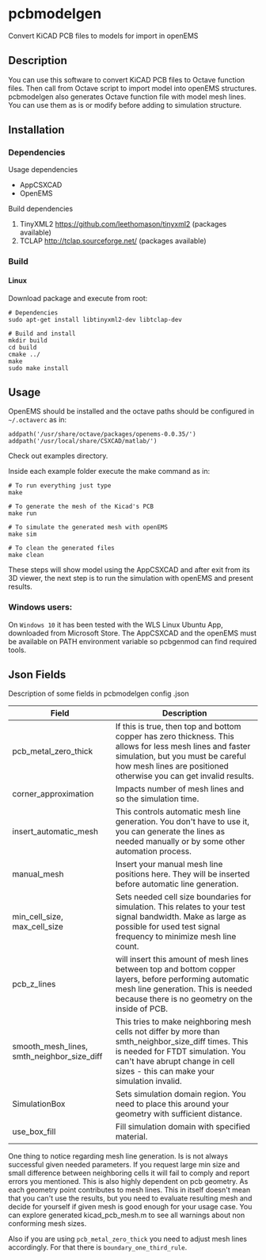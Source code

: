 # pcbmodelgen
Convert KiCAD PCB files to models for import in openEMS 

## Description

You can use this software to convert KiCAD PCB files to Octave function files.
Then call from Octave script to import model into openEMS structures.
  pcbmodelgen also generates Octave function file with model mesh lines. You can
use them as is or modify before adding to simulation structure.

## Installation

### Dependencies

Usage dependencies
- AppCSXCAD
- OpenEMS

Build dependencies
1) TinyXML2 https://github.com/leethomason/tinyxml2 (packages available)
2) TCLAP http://tclap.sourceforge.net/ (packages available)

### Build

#### Linux
Download package and execute from root:
```
# Dependencies
sudo apt-get install libtinyxml2-dev libtclap-dev

# Build and install 
mkdir build
cd build
cmake ../
make
sudo make install
```

## Usage

OpenEMS should be installed and the octave paths should be configured in `~/.octaverc` as in:

```
addpath('/usr/share/octave/packages/openems-0.0.35/')
addpath('/usr/local/share/CSXCAD/matlab/')
```

Check out examples directory.

Inside each example folder execute the make command as in:
```
# To run everything just type
make

# To generate the mesh of the Kicad's PCB
make run

# To simulate the generated mesh with openEMS
make sim

# To clean the generated files
make clean
```

These steps will show model using the AppCSXCAD and after exit from its 3D viewer, the next step is to run the simulation with openEMS and present results.

### Windows users:

On `Windows 10` it has been tested with the WLS Linux Ubuntu App, downloaded from Microsoft Store.
The AppCSXCAD and the openEMS must be available on PATH environment variable so pcbgenmod can find required tools.


## Json Fields

Description of some fields in pcbmodelgen config .json

| Field | Description |
| --- | --- |
| pcb_metal_zero_thick | If this is true, then top and bottom copper has zero thickness. This allows for less mesh lines and faster simulation, but you must be careful how mesh lines are positioned otherwise you can get invalid results. |
| corner_approximation | Impacts number of mesh lines and so the simulation time. |
| insert_automatic_mesh | This controls automatic mesh line generation. You don't have to use it, you can generate the lines as needed manually or by some other automation process. |
| manual_mesh | Insert your manual mesh line positions here. They will be inserted before automatic line generation. |
| min_cell_size, max_cell_size | Sets needed cell size boundaries for simulation. This relates to your test signal bandwidth. Make as large as possible for used test signal frequency to minimize mesh line count. |
| pcb_z_lines | will insert this amount of mesh lines between top and bottom copper layers, before performing automatic mesh line generation. This is needed because there is no geometry on the inside of PCB. |
| smooth_mesh_lines, smth_neighbor_size_diff | This tries to make neighboring mesh cells not differ by more than smth_neighbor_size_diff times. This is needed for FTDT simulation. You can't have abrupt change in cell sizes - this can make your simulation invalid. |
| SimulationBox | Sets simulation domain region. You need to place this around your geometry with sufficient distance. |
| use_box_fill | Fill simulation domain with specified material. |

One thing to notice regarding mesh line generation. Is is not always successful given needed parameters. If you request large min size and small difference between neighboring cells it will fail to comply and report errors you mentioned. This is also highly dependent on pcb geometry. As each geometry point contributes to mesh lines. This in itself doesn't mean that you can't use the results, but you need to evaluate resulting mesh and decide for yourself if given mesh is good enough for your usage case. You can explore generated kicad_pcb_mesh.m to see all warnings about non conforming mesh sizes.

Also if you are using `pcb_metal_zero_thick` you need to adjust mesh lines accordingly. For that there is `boundary_one_third_rule`.
